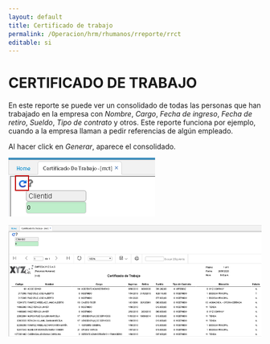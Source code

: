 ```yaml
---
layout: default
title: Certificado de trabajo
permalink: /Operacion/hrm/rhumanos/rreporte/rrct
editable: si
---
```


# CERTIFICADO DE TRABAJO    

En este reporte se puede ver un consolidado de todas las personas que han trabajado en la empresa con _Nombre_, _Cargo_, _Fecha de ingreso_, _Fecha de retiro_, _Sueldo_, _Tipo de contrato_ y otros.  Este reporte funciona por ejemplo, cuando a la empresa llaman a pedir referencias de algún empleado.  

Al hacer click en _Generar_, aparece el consolidado.  

![](rrct.png)  

![](rrct1.png)


